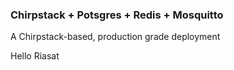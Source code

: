 ### Chirpstack + Potsgres + Redis + Mosquitto

A Chirpstack-based, production grade deployment

Hello Riasat